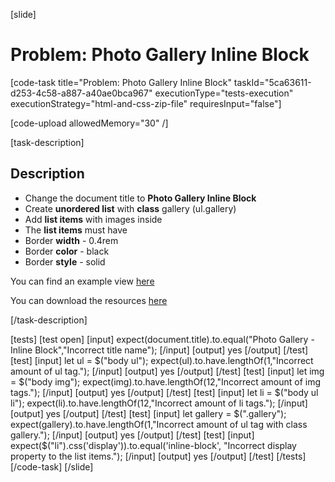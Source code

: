 [slide]

# Problem: Photo Gallery Inline Block

[code-task title="Problem: Photo Gallery Inline Block" taskId="5ca63611-d253-4c58-a887-a40ae0bca967" executionType="tests-execution" executionStrategy="html-and-css-zip-file" requiresInput="false"]

[code-upload allowedMemory="30" /]

[task-description]

## Description

* Change the document title to **Photo Gallery Inline Block**
* Create **unordered list** with **class** gallery (ul.gallery) 
* Add **list items** with images inside
* The **list items** must have
* Border **width** - 0.4rem
* Border **color** - black
* Border **style** - solid

You can find an example view [here](https://i.imgur.com/1i4nU0x.png)

You can download the resources [here](https://mega.nz/file/SEJyTarD#VkQOABHPYEBCwUHE5O9YU3wL-P8rYfdSeT9m7LsItA4)

[/task-description]

[tests]
[test open]
[input]
expect(document.title).to.equal("Photo Gallery - Inline Block","Incorrect title name");
[/input]
[output]
yes
[/output]
[/test]
[test]
[input]
let ul = $("body ul");
expect(ul).to.have.lengthOf(1,"Incorrect amount of ul tag.");
[/input]
[output]
yes
[/output]
[/test]
[test]
[input]
let img = $("body img");
expect(img).to.have.lengthOf(12,"Incorrect amount of img tags.");
[/input]
[output]
yes
[/output]
[/test]
[test]
[input]
let li = $("body ul li");
expect(li).to.have.lengthOf(12,"Incorrect amount of li tags.");
[/input]
[output]
yes
[/output]
[/test]
[test]
[input]
let gallery = $(".gallery");
expect(gallery).to.have.lengthOf(1,"Incorrect amount of ul tag with class gallery.");
[/input]
[output]
yes
[/output]
[/test]
[test]
[input]
expect($("li").css('display')).to.equal('inline-block', "Incorrect display property to the list items.");
[/input]
[output]
yes
[/output]
[/test]
[/tests]
[/code-task]
[/slide]
